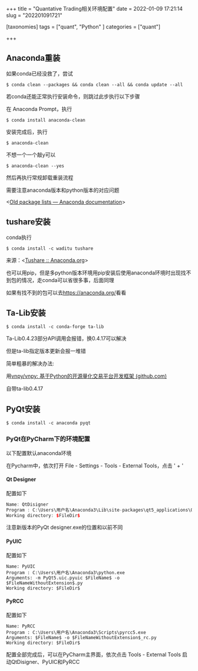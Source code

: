 +++
title = "Quantative Trading相关环境配置"
date = 2022-01-09 17:21:14
slug = "202201091721"

[taxonomies]
tags = ["quant", "Python" ]
categories = ["quant"]

+++

<!-- more -->

## Anaconda重装

如果conda已经没救了，尝试

```
$ conda clean --packages && conda clean --all && conda update --all
```

若conda还能正常执行安装命令，则跳过此步执行以下步骤



在 Anaconda Prompt，执行

```
$ conda install anaconda-clean
```

安装完成后，执行

```
$ anaconda-clean
```

不想一个一个敲y可以

```
$ anaconda-clean --yes
```

然后再执行常规卸载重装流程

需要注意anaconda版本和python版本的对应问题

<[Old package lists — Anaconda documentation](https://docs.anaconda.com/anaconda/packages/oldpkglists/)>



## tushare安装

conda执行

```
$ conda install -c waditu tushare
```

来源：<[Tushare :: Anaconda.org](https://anaconda.org/waditu/tushare)>

也可以用pip，但是多python版本环境用pip安装后使用anaconda环境时出现找不到包的情况，走conda可以省很多事，后面同理

如果有找不到的包可以去<https://anaconda.org/>看看



## Ta-Lib安装

```
$ conda install -c conda-forge ta-lib
```

Ta-Lib0.4.23部分API调用会报错，换0.4.17可以解决

但是ta-lib指定版本更新会报一堆错

简单粗暴的解决办法:

用[vnpy/vnpy: 基于Python的开源量化交易平台开发框架 (github.com)](https://github.com/vnpy/vnpy)

自带ta-lib0.4.17



## PyQt安装

```
$ conda install -c anaconda pyqt
```



### PyQt在PyCharm下的环境配置

以下配置默认anaconda环境

在Pycharm中，依次打开 File - Settings - Tools - External Tools，点击 ' + ' 

#### Qt Designer

配置如下

```cpp
Name: QtDisigner
Program : C:\Users\用户名\Anaconda3\Lib\site-packages\qt5_applications\Qt\bin\designer.exe
Working directory: $FileDir$
```

注意新版本的PyQt designer.exe的位置和以前不同

#### PyUIC

配置如下

```
Name: PyUIC
Program : C:\Users\用户名\Anaconda3\python.exe
Arguments: -m PyQt5.uic.pyuic $FileName$ -o $FileNameWithoutExtension$.py
Working directory: $FileDir$
```

#### PyRCC

配置如下

```
Name: PyRCC
Program : C:\Users\用户名\Anaconda3\Scripts\pyrcc5.exe
Arguments: $FileName$ -o $FileNameWithoutExtension$_rc.py
Working directory: $FileDir$
```

配置全部完成后，可以在PyCharm主界面，依次点击 Tools - External Tools 启动QtDisigner、PyUIC和PyRCC
